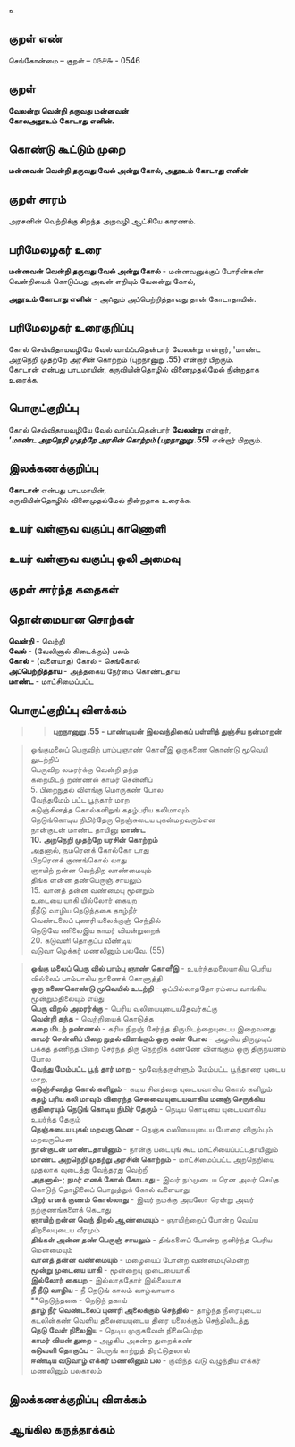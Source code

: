 உ

## குறள் எண் 

செங்கோன்மை  – குறள் – ௦௫௪௬ - 0546  

## குறள் 

**வேலன்று வென்றி தருவது மன்னவன்  
கோலஅதூஉம் கோடாது எனின்.**  

## கொண்டு கூட்டும் முறை

**மன்னவன் வென்றி தருவது வேல் அன்று கோல், அதூஉம் கோடாது எனின்**

## குறள் சாரம் 

அரசனின் வெற்றிக்கு சிறந்த அறவழி ஆட்சியே காரணம்.  

## பரிமேலழகர் உரை

**மன்னவன் வென்றி தருவது வேல் அன்று கோல்** - மன்னவனுக்குப் போரின்கண் வென்றியைக் கொடுப்பது அவன் எறியும் வேலன்று கோல்,  

**அதூஉம் கோடாது எனின்** - அஃதும் அப்பெற்றித்தாவது தான் கோடாதாயின். 

## பரிமேலழகர் உரைகுறிப்பு   

கோல் செவ்விதாயவழியே வேல் வாய்ப்பதென்பார் வேலன்று என்றார், 'மாண்ட அறநெறி முதற்றே அரசின் கொற்றம் (புறநானுறு .55) என்றார் பிறரும்.  
கோடான் என்பது பாடமாயின், கருவியின்தொழில் வினைமுதல்மேல் நின்றதாக உரைக்க.    

## பொருட்குறிப்பு 

கோல் செவ்விதாயவழியே வேல் வாய்ப்பதென்பார் **வேலன்று** என்றார்,  
_**'மாண்ட அறநெறி முதற்றே அரசின் கொற்றம் (புறநானுறு .55)**_ என்றார் பிறரும்.    

## இலக்கணக்குறிப்பு  

**கோடான்** என்பது பாடமாயின்,  
கருவியின்தொழில் வினைமுதல்மேல் நின்றதாக உரைக்க.   

## உயர் வள்ளுவ வகுப்பு காணொளி


## உயர் வள்ளுவ வகுப்பு ஒலி அமைவு 

 
## குறள் சார்ந்த கதைகள் 


## தொன்மையான சொற்கள்

**வென்றி** - வெற்றி   
**வேல்** - (வேலினால் கிடைக்கும்) பலம்  
**கோல்** - (வளையாத) கோல் - செங்கோல்  
**அப்பெற்றித்தாய** - அத்தகைய நேர்மை கொண்டதாய  
**மாண்ட** - மாட்சிமைப்பட்ட  

## பொருட்குறிப்பு விளக்கம்  

>>**புறநானுறு .55 - பாண்டியன் இலவந்திகைப் பள்ளித் துஞ்சிய நன்மாறன்**  

>ஓங்குமலைப் பெருவிற் பாம்புஞாண் கொளீஇ 
 >ஒருகணை கொண்டு மூவெயி லுடற்றிப்  
 >பெருவிற லமரர்க்கு வென்றி தந்த  
 >கறைமிடற் றண்ணல் காமர் சென்னிப்  
 >5.	பிறைநுதல் விளங்கு மொருகண் போல  
 >வேந்துமேம் பட்ட பூந்தார் மாற  
 >கடுஞ்சினத்த கொல்களிறுங் கதழ்பரிய கலிமாவும்  
 >நெடுங்கொடிய நிமிர்தேரு நெஞ்சுடைய புகன்மறவரும்என  
 >நான்குடன் மாண்ட தாயினு **மாண்ட  
 >10.	அறநெறி முதற்றே யரசின் கொற்றம்**  
 >அதனால், நமரெனக் கோல்கோ டாது  
 >பிறரெனக் குணங்கொல் லாது  
 >ஞாயிற் றன்ன வெந்திற லாண்மையும்  
 >திங்க ளன்ன தண்பெருஞ் சாயலும்  
 >15.	வானத் தன்ன வண்மையு மூன்றும்  
 >உடையை யாகி யில்லோர் கையற  
 >நீநீடு வாழிய நெடுந்தகை தாழ்நீர்  
 >வெண்டலைப் புணரி யலைக்குஞ் செந்தில்  
 >நெடுவே ணிலைஇய காமர் வியன்றுறைக்  
 >20.	கடுவளி தொகுப்ப வீண்டிய  
 >வடுவா ழெக்கர் மணலினும் பலவே. (55)  
 
 >**ஓங்கு மலைப் பெரு வில் பாம்பு ஞாண் கொளீஇ** - உயர்ந்தமலையாகிய பெரிய வில்லைப் பாம்பாகிய நாணைக் கொளுத்தி  
 >**ஒரு கணைகொண்டு மூவெயில் உடற்றி** - ஒப்பில்லாததோ ரம்பை வாங்கிய மூன்றுமதிலையும் எய்து  
 >**பெரு விறல் அமரர்க்கு** - பெரிய வலியையுடையதேவர்கட்கு  
 >**வென்றி தந்த** - வெற்றியைக் கொடுத்த  
 >**கறை மிடற் றண்ணல்** - கரிய நிறஞ் சேர்ந்த திருமிடற்றையுடைய இறைவனது  
 >**காமர் சென்னிப் பிறை நுதல் விளங்கும் ஒரு கண் போல** - அழகிய திருமுடிப் பக்கத் தணிந்த பிறை சேர்ந்த திரு நெற்றிக் கண்ணே விளங்கும் ஒரு திருநயனம் போல  
 >**வேந்து மேம்பட்ட பூந் தார் மாற** - மூவேந்தருள்ளும் மேம்பட்ட பூந்தாரை யுடைய மாற,  
 >**கடுஞ்சினத்த கொல் களிறும்** - கடிய சினத்தை யுடையவாகிய கொல் களிறும்  
 >**கதழ் பரிய கலி மாவும் விரைந்த செலவை யுடையவாகிய மனஞ் செருக்கிய குதிரையும் நெடுங் கொடிய நிமிர் தேரும்** - நெடிய கொடியை யுடையவாகிய உயர்ந்த தேரும்  
 >**நெஞ்சுடைய புகல் மறவரு மென** - நெஞ்சு வலியையுடைய போரை விரும்பும் மறவருமென  
 >**நான்குடன் மாண்டதாயினும்** - நான்கு படையுங் கூட மாட்சியைப்பட்டதாயினும்    
 >**மாண்ட அறநெறி முதற்று அரசின் கொற்றம்** - மாட்சிமைப்பட்ட அறநெறியை முதலாக வுடைத்து வேந்தரது வெற்றி   
 >**அதனால்-; நமர் எனக் கோல் கோடாது** - இவர் நம்முடைய ரென அவர் செய்த கொடுந் தொழிலைப் பொறுத்துக் கோல் வளையாது  
 >**பிறர் எனக் குணம் கொல்லாது** - இவர் நமக்கு அயலோ ரென்று அவர் நற்குணங்களைக் கெடாது  
 >**ஞாயிற் றன்ன வெந் திறல் ஆண்மையும்** - ஞாயிற்றைப் போன்ற வெய்ய திறலையுடைய வீரமும்  
 >**திங்கள் அன்ன தண் பெருஞ் சாயலும்** - திங்களைப் போன்ற குளிர்ந்த பெரிய மென்மையும்  
 >**வானத் தன்ன வண்மையும்** - மழையைப் போன்ற வண்மையுமென்ற  
 >**மூன்று முடையை யாகி** - மூன்றையு முடையையாகி  
 >**இல்லோர் கையற** - இல்லாததோர் இல்லையாக  
 >**நீ நீடு வாழிய** - நீ நெடுங் காலம் வாழ்வாயாக  
 >**நெடுந்தகை - நெடுந் தகாய்  
 >**தாழ் நீர் வெண்டலைப் புணரி அலைக்கும் செந்தில்** - தாழ்ந்த நீரையுடைய கடலின்கண் வெளிய தலையையுடைய திரை யலைக்கும் செந்திலிடத்து  
 >**நெடு வேள் நிலைஇய** - நெடிய முருகவேள் நிலைபெற்ற  
 >**காமர் வியன் துறை** - அழகிய அகன்ற துறைக்கண்  
 >**கடுவளி தொகுப்ப** - பெருங் காற்றுத் திரட்டுதலால்  
 >**ஈண்டிய வடுவாழ் எக்கர் மணலினும் பல** - குவிந்த வடு வழுந்திய எக்கர் மணலினும் பலகாலம்  
 
## இலக்கணக்குறிப்பு விளக்கம்


## ஆங்கில கருத்தாக்கம் 


